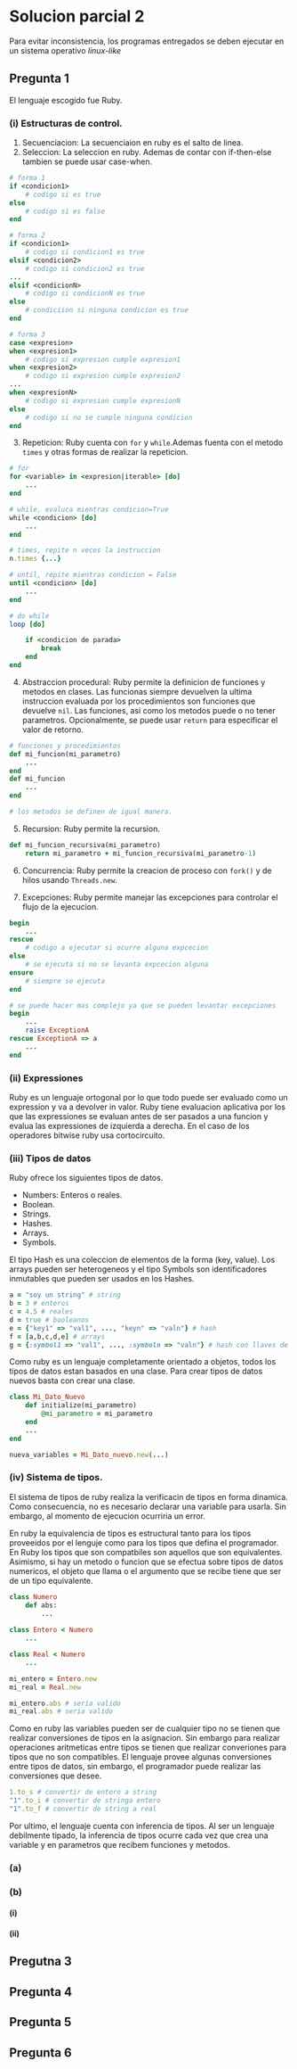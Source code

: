 # Solucion parcial 2
Para evitar inconsistencia, los programas entregados se deben ejecutar en un sistema operativo _linux-like_

## Pregunta 1
El lenguaje escogido fue Ruby. 
### (i) Estructuras de control.
1. Secuenciacion: La secuenciaion en ruby es el salto de linea.
2. Seleccion: La seleccion en ruby. Ademas de contar con if-then-else tambien se puede usar case-when.
```ruby
# forma 1
if <condicion1>
    # codigo si es true
else 
    # codigo si es false
end

# forma 2
if <condicion1>
    # codigo si condicion1 es true
elsif <condicion2>
    # codigo si condicion2 es true
...
elsif <condicionN>
    # codigo si condicionN es true
else
    # condiciion si ninguna condicion es true 
end

# forma 3
case <expresion>
when <expresion1>
    # codigo si expresion cumple expresion1
when <expresion2>
    # codigo si expresion cumple expresion2
...
when <expresionN>
    # codigo si expresion cumple expresionN
else
    # codigo si no se cumple ninguna condicion
end
```
3. Repeticion: Ruby cuenta con ```for``` y ```while```.Ademas fuenta con el metodo ```times``` y otras formas de realizar la repeticion.
```ruby
# for
for <variable> in <expresion|iterable> [do]
    ...
end

# while, evaluca mientras condicion=True
while <condicion> [do]
    ...
end

# times, repite n veces la instruccion
n.times {...}

# until, repite mientras condicion = False
until <condicion> [do]
    ...
end

# do while
loop [do]

    if <condicion de parada>
        break
    end
end
```

4. Abstraccion procedural: Ruby permite la definicion de funciones y metodos en clases. Las funcionas siempre devuelven la ultima instruccion evaluada por los procedimientos son funciones que devuelve ```nil```. Las funciones, asi como los metodos puede o no tener parametros. Opcionalmente, se puede usar ```return``` para especificar el valor de retorno.
```ruby
# funciones y procedimientos
def mi_funcion(mi_parametro)
    ...
end
def mi_funcion
    ...
end

# los metodos se definen de igual manera.
```

5. Recursion: Ruby permite la recursion.
```ruby 
def mi_funcion_recursiva(mi_parametro)
    return mi_parametro + mi_funcion_recursiva(mi_parametro-1)
```

6. Concurrencia: Ruby permite la creacion de proceso con ```fork()``` y de hilos usando ```Threads.new```. 

7. Excepciones: Ruby permite manejar las excepciones para controlar el flujo de la ejecucion.
```ruby
begin
    ...
rescue
    # codigo a ejecutar si ocurre alguna expcecion
else
    # se ejecuta si no se levanta expcecion alguna
ensure
    # siempre se ejecuta
end

# se puede hacer mas complejo ya que se pueden levantar excepciones
begin 
    ...
    raise ExceptionA
rescue ExceptionA => a
    ...
end
```

### (ii) Expressiones
Ruby es un lenguaje ortogonal por lo que todo puede ser evaluado como un expression y va a devolver in valor. Ruby tiene evaluacion aplicativa por los que las expressiones se evaluan antes de ser pasados a una funcion y evalua las expressiones de izquierda a derecha. En el caso de los operadores bitwise ruby usa cortocircuito.

### (iii) Tipos de datos
Ruby ofrece los siguientes tipos de datos.
- Numbers: Enteros o reales.
- Boolean.
- Strings.
- Hashes.
- Arrays.
- Symbols.

El tipo Hash es una coleccion de elementos de la forma (key, value). Los arrays pueden ser heterogeneos y el tipo Symbols son identificadores inmutables que pueden ser usados en los Hashes.

```ruby
a = "soy un string" # string
b = 3 # enteros
c = 4.5 # reales
d = true # booleanos
e = {"key1" => "val1", ..., "keyn" => "valn"} # hash
f = [a,b,c,d,e] # arrays
g = {:symbol1 => "val1", ..., :symboln => "valn"} # hash con llaves de tipos symbol
```

Como ruby es un lenguaje completamente orientado a objetos, todos los tipos de datos estan basados en una clase. Para crear tipos de datos nuevos basta con crear una clase.

```ruby
class Mi_Dato_Nuevo
    def initialize(mi_parametro)
        @mi_parametro = mi_parametro
    end
    ...
end

nueva_variables = Mi_Dato_nuevo.new(...)
```

### (iv) Sistema de tipos.
El sistema de tipos de ruby realiza la verificacin de tipos en forma dinamica. Como consecuencia, no es necesario declarar una variable para usarla. Sin embargo, al momento de ejecucion ocurriria un error.

En ruby la equivalencia de tipos es estructural tanto para los tipos proveeidos por el lenguje como para los tipos que defina el programador. En Ruby los tipos que son compatbiles son aquellos que son equivalentes. Asimismo, si hay un metodo o funcion que se efectua sobre tipos de datos numericos, el objeto que llama o el argumento que se recibe tiene que ser de un tipo equivalente.

```ruby
class Numero
    def abs:
        ...
        
class Entero < Numero
    ...

class Real < Numero
    ...

mi_entero = Entero.new
mi_real = Real.new

mi_entero.abs # seria valido
mi_real.abs # seria valido
```


Como en ruby las variables pueden ser de cualquier tipo no se tienen que realizar conversiones de tipos en la asignacion. Sin embargo para realizar operaciones aritmeticas entre tipos se tienen que realizar converiones para tipos que no son compatibles. El lenguaje provee algunas conversiones entre tipos de datos, sin embargo, el programador puede realizar las conversiones que desee.

```ruby
1.to_s # convertir de entero a string
"1".to_i # convertir de stringa entero
"1".to_f # convertir de string a real
```

Por ultimo, el lenguaje cuenta con inferencia de tipos. Al ser un lenguaje debilmente tipado, la inferencia de tipos ocurre cada vez que crea una variable y en parametros que recibem funciones y metodos.

### (a)
### (b)
#### (i)
#### (ii)

## Pregutna 3

## Pregunta 4

## Pregunta 5

## Pregunta 6